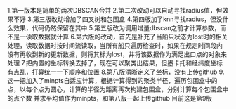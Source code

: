 
1.第一版本是简单的两次DBSCAN合并
2.第二次改动可以自动寻找radius值，但效果不好
3.第三版改动增加了四叉树和包围盒
4.第四版加了knn寻找radius，但没什么效果，代码仍然保留在其中
5.第五版改为调用增量dbscan之前才计算参数，而不是一读取数据就计算
6.第六版的改动，首先是补充了当船只状态为lost时的相关处理，读取数据时按时间流读取，当所有船只遍历检查时，如果在规定时间段内
没有再收到新的更新数据，则将其标为lost，并将该数据作为满足出口点的对象来处理
7.把内置的坐标转换去掉了，现在可以聚类出结果，但墨卡托和经纬度坐标有点乱，打算统一一下顺序和位置
8.第八版清晰定义了坐标，没有上传github
9.这一把加入了minpts自适应计算，根据计算得到的聚类半径，遍历包围盒中的点，以每个点为圆心，计算的半径为距离再次构建包围盒，分别计算每个包围盒中的点个数
并求平均值作为minpts，和第八版一起上传github
目前这是第9版
